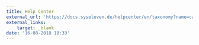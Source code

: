 ```yaml
---
title: Help Center
external_url: 'https://docs.syseleven.de/helpcenter/en/taxonomy?name=category&val=SysEleven-Stack'
external_links:
    target: _blank
date: '16-08-2018 10:33'
---
```


